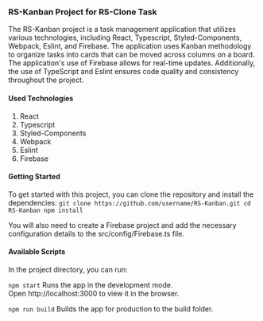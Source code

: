 ### RS-Kanban Project for RS-Clone Task
The RS-Kanban project is a task management application that utilizes various technologies, including React, Typescript, Styled-Components, Webpack, Eslint, and Firebase. The application uses Kanban methodology to organize tasks into cards that can be moved across columns on a board.
The application's use of Firebase allows for real-time updates.
Additionally, the use of TypeScript and Eslint ensures code quality and consistency throughout the project.

#### Used Technologies

1. React
2. Typescript
3. Styled-Components
4. Webpack
5. Eslint
6. Firebase

#### Getting Started
To get started with this project, you can clone the repository and install the dependencies:
`git clone https://github.com/username/RS-Kanban.git
cd RS-Kanban
npm install`

You will also need to create a Firebase project and add the necessary configuration details to the src/config/Firebase.ts file.

#### Available Scripts

In the project directory, you can run:

`npm start`
Runs the app in the development mode.<br />
Open http://localhost:3000 to view it in the browser.

`npm run build`
Builds the app for production to the build folder.

